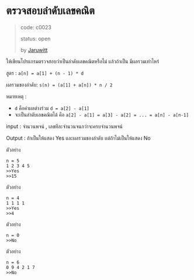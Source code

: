 # ตรวจสอบลำดับเลขคณิต #
> code: c0023
>
> status: open
>
> by [Jaruwitt](https://github.com/Jaruwitt)

ให้เขียนโปรแกรมตรวจสอบว่าเป็นลำดับเลขคณิตหรือไม่ แล้วถ้าเป็น มีผลรวมเท่าไหร่

สูตร : `a[n] = a[1] + (n - 1) * d`

ผลรวมของลำดับ: `s(n) = (a[1] + a[n]) * n / 2 `

หมายเหตุ :
-   `d` คือค่าผลต่างร่วม  `d = a[2] - a[1]`
-   จะเป็นลำดับเลขคณิตได้ คือ `a[2] - a[1] = a[3] - a[2] = ... = a[n] - a[n-1]`

input : จำนวนพจน์ , เลขทีละจำนวนจนกว่าจะครบจำนวนพจน์

Output : ถ้าเป็นให้แสดง Yes และผลรวมของลำดับ แต่ถ้าไม่เป็นให้แสดง No

ตัวอย่าง
```
n = 5
1 2 3 4 5
>>Yes
>>15
```

ตัวอย่าง
```
n = 4
1 1 1 1
>>Yes
>>4
```

ตัวอย่าง
```
n = 0
>>No
```

ตัวอย่าง
```
n = 6
0 9 4 2 1 7
>>No
```
